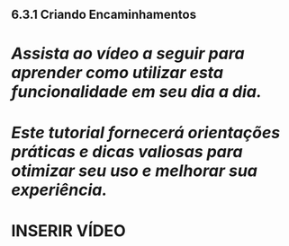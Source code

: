 ## 6.3.1 Criando Encaminhamentos

# _Assista ao vídeo a seguir para aprender como utilizar esta funcionalidade em seu dia a dia._ 

# _Este tutorial fornecerá orientações práticas e dicas valiosas para otimizar seu uso e melhorar sua experiência._

# INSERIR VÍDEO

